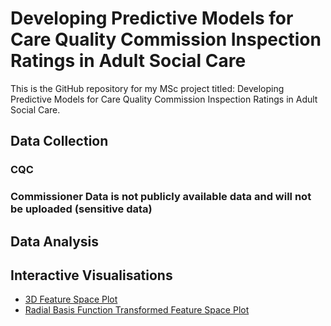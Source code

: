# Developing Predictive Models for Care Quality Commission Inspection Ratings in Adult Social Care

This is the GitHub repository for my MSc project titled: Developing Predictive Models for Care Quality Commission Inspection Ratings in Adult Social Care.
## Data Collection
### CQC
### Commissioner Data is not publicly available data and will not be uploaded (sensitive data)
## Data Analysis
## Interactive Visualisations
- [3D Feature Space Plot](https://laurawiltshire.github.io/MSc_Business_Analytics/3D_PLOT.html)
- [Radial Basis Function Transformed Feature Space Plot](https://laurawiltshire.github.io/MSc_Business_Analytics/3D_PLOT_RBF.html)

